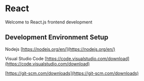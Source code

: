 # React

Welcome to React.js frontend development

## Development Environment Setup
Nodejs
[https://nodejs.org/en/](https://nodejs.org/en/)

Visual Studio Code
[https://code.visualstudio.com/download](https://code.visualstudio.com/download)

[https://git-scm.com/downloads](https://git-scm.com/downloads)
